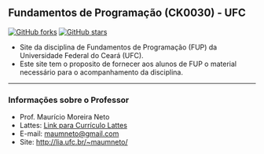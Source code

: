 ## <b>Fundamentos de Programação (CK0030) - UFC</b>
[![GitHub forks](https://img.shields.io/github/forks/maumneto/fundamentos-programacao)](https://github.com/maumneto/fundamentos-programacao/network)
[![GitHub stars](https://img.shields.io/github/stars/maumneto/fundamentos-programacao)](https://github.com/maumneto/fundamentos-programacao/stargazers)


- Site da disciplina de Fundamentos de Programação (FUP) da Universidade Federal do Ceará (UFC).
- Este site tem o proposito de fornecer aos alunos de FUP o material necessário para o acompanhamento da disciplina.

----
### <b>Informações sobre o Professor</b>
- Prof. Maurício Moreira Neto
- Lattes: [Link para Currículo Lattes](http://lattes.cnpq.br/7534400645876830)
- E-mail: <maumneto@gmail.com>
- Site: <http://lia.ufc.br/~maumneto/>

